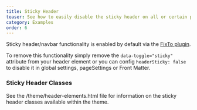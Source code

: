 ```yaml
---
title: Sticky Header
teaser: See how to easily disable the sticky header on all or certain pages.
category: Examples
order: 6
---
```


Sticky header/navbar functionality is enabled by default via the [FixTo plugin](https://github.com/bbarakaci/fixto). 

To remove this functionality simply remove the <code>data-toggle="sticky"</code> attribute from your header element or you can config `headerSticky: false` to disable it in global settings, pageSettings or Front Matter.

### Sticky Header Classes

See the /theme/header-elements.html file for information on the sticky header classes available within the theme.